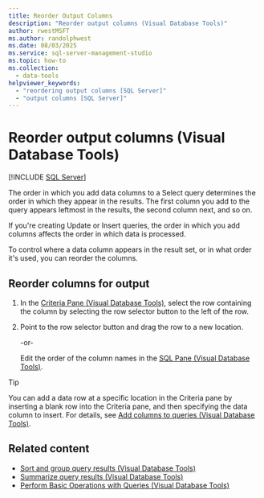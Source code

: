 ```yaml
---
title: Reorder Output Columns
description: "Reorder output columns (Visual Database Tools)"
author: rwestMSFT
ms.author: randolphwest
ms.date: 08/03/2025
ms.service: sql-server-management-studio
ms.topic: how-to
ms.collection:
  - data-tools
helpviewer_keywords:
  - "reordering output columns [SQL Server]"
  - "output columns [SQL Server]"
---
```

# Reorder output columns (Visual Database Tools)

[!INCLUDE [SQL Server](../includes/applies-to-version/sqlserver.md)]

The order in which you add data columns to a Select query determines the order in which they appear in the results. The first column you add to the query appears leftmost in the results, the second column next, and so on.

If you're creating Update or Insert queries, the order in which you add columns affects the order in which data is processed.

To control where a data column appears in the result set, or in what order it's used, you can reorder the columns.

## Reorder columns for output

1. In the [Criteria Pane (Visual Database Tools)](criteria-pane-visual-database-tools.md), select the row containing the column by selecting the row selector button to the left of the row.

1. Point to the row selector button and drag the row to a new location.

   -or-

   Edit the order of the column names in the [SQL Pane (Visual Database Tools)](sql-pane-visual-database-tools.md).

> [!TIP]  
> You can add a data row at a specific location in the Criteria pane by inserting a blank row into the Criteria pane, and then specifying the data column to insert. For details, see [Add columns to queries (Visual Database Tools)](add-columns-to-queries-visual-database-tools.md).

## Related content

- [Sort and group query results (Visual Database Tools)](sort-and-group-query-results-visual-database-tools.md)
- [Summarize query results (Visual Database Tools)](summarize-query-results-visual-database-tools.md)
- [Perform Basic Operations with Queries (Visual Database Tools)](perform-basic-operations-with-queries-visual-database-tools.md)
